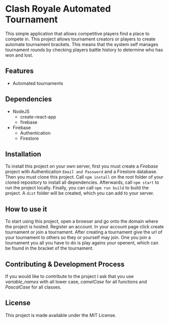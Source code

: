 # Clash Royale Automated Tournament

This simple application that allows competitive players find a place to compete in. This project allows tournament creators or players to create automate tournament brackets. This means that the system self manages tournament rounds by checking players battle history to determine who has won and lost.

## Features

- Automated tournaments

## Dependencies

- NodeJS
  - create-react-app
  - firebase
- Firebase
  - Authentication
  - Firestore

## Installation

To install this project on your own server, first you must create a _Firebase_ project with Authentication `Email and Password` and a Firestore database. Then you must clone this project. Call `npm install` on the root folder of your cloned repository to install all dependencies. Afterwards, call `npm start` to run the project locally. Finally, you can call `npm run build` to build the project. A `dist` folder will be created, which you can add to your server.

## How to use it

To start using this project, open a browser and go onto the domain where the project is hosted. Register an account. In your account page click create tournament or join a tournament. After creating a tournament give the url of your tournament to others so they or yourself may join. One you join a tournament you all you have to do is play agains your openent, which can be found in the bracket of the tournament.

## Contributing & Development Process

If you would like to contribute to the project I ask that you use _variable_names_ with all lower case, _camelCase_ for all functions and _PascalCase_ for all classes.

## License

This project is made available under the MIT License.
